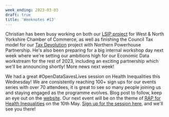```yaml
---
week_ending: 2023-03-03
draft: true
title: 'Weeknotes #13'
---
```


Christian has been busy working on both our [LSIP project](https://open-innovations.github.io/WNYCC-LSIP/) for West & North Yorkshire Chamber of Commerce, as well as finishing the Council Tax model for our [Tax Devolution](https://economic-analytics.shinyapps.io/Tax-Devolution/) project with Northern Powerhouse Partnership. He's also been preparing for a big internal workshop day next week where we're setting our ambitions high for our Economic Data workstream for the rest of 2023, including an exciting partnership which we'll be announcing shortly! More news next week!

We had a great #OpenDataSavesLives session on Health Inequalities this Wednesday! We are consistently reaching 100+ sign ups for our events series with over 70 attendees, it is great to see so many people joining us and staying engaged as the programme evolves. Blog post to follow, keep an eye out on the [website](https://opendatasaveslives.org/). Our next event will be on the theme of [RAP for Health Inequalities](https://opendatasaveslives.org/events/session-38-rap-for-health-inequalities) on the 10th May. [Sign up for the session here](https://www.eventbrite.co.uk/e/opendatasaveslives-meeting-tickets-566573234797), and we'll see you there! 